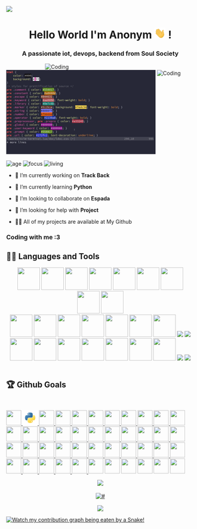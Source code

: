 ![](https://raw.githubusercontent.com/halfrost/halfrost/master/icons/header_.png)

<h1 align="center"> Hello World I'm Anonym <img src="https://raw.githubusercontent.com/ABSphreak/ABSphreak/master/gifs/Hi.gif" width="30px"> ! </h1>

<h3 align="center">A passionate iot, devops, backend from Soul Society</h3>
<img align="right" alt="Coding" width="400" src="https://cdn.dribbble.com/users/2238041/screenshots/4763918/working.gif">
<img align="bottom" alt="Coding" width="400" src="https://raw.githubusercontent.com/norcalli/github-assets/master/nvim-colorizer.lua-demo-short.gif">
<img align="top" alt="Coding" width="400" src="https://ubuntucommunity.s3.dualstack.us-east-2.amazonaws.com/original/2X/e/ed843b9c2fd84a44bc0ae856bdc45398185d94ad.gif">

![age](https://img.shields.io/badge/age-4-blue)
![focus](https://img.shields.io/badge/focus-FullStack-brightgreen)
![living](https://img.shields.io/badge/living-SoulSociety-3c9)

- 🔭 I’m currently working on **Track Back**

- 🌱 I’m currently learning **Python**

- 👯 I’m looking to collaborate on **Espada**

- 🤝 I’m looking for help with **Project**

- 👨‍💻 All of my projects are available at My Github

<h3 align="left">Coding with me :3</h3>
<p align="left">
</p>

## 👨‍💻 Languages and Tools

<div align="center">

<img src="https://www.vectorlogo.zone/logos/kubernetes/kubernetes-icon.svg" height="60" width="60">
<img src="https://www.vectorlogo.zone/logos/docker/docker-tile.svg" height="60" width="60">
<img src="https://www.vectorlogo.zone/logos/amazon_aws/amazon_aws-icon.svg" height="60" width="60">
<img src="https://www.vectorlogo.zone/logos/agilestacks/agilestacks-icon.svg" height="60" width="60">
<img src="https://www.vectorlogo.zone/logos/ansible/ansible-icon.svg" height="60" width="60">
<img src="https://www.vectorlogo.zone/logos/slack/slack-icon.svg" height="60" width="60">
<img src="https://www.vectorlogo.zone/logos/stackoverflow/stackoverflow-icon.svg" height="60" width="60">
<img src="https://www.vectorlogo.zone/logos/amazon_cloudformation/amazon_cloudformation-icon.svg" height="60" width="60">
<img src="https://www.vectorlogo.zone/logos/amazon_cloudwatch/amazon_cloudwatch-icon.svg" height="60" width="60">

<br>

<img src="https://www.vectorlogo.zone/logos/ceph/ceph-icon.svg" height="60" width="60">
<img src="https://www.vectorlogo.zone/logos/elastic/elastic-icon.svg" height="60" width="60">
<img src="https://www.vectorlogo.zone/logos/getpostman/getpostman-icon.svg" height="60" width="60">
<img src="https://www.vectorlogo.zone/logos/gitlab/gitlab-tile.svg" height="60" width="60">
<img src="https://www.vectorlogo.zone/logos/openstack/openstack-icon.svg" height="60" width="60">
<img src="https://www.vectorlogo.zone/logos/golang/golang-icon.svg" height="60" width="60">
<img src="https://www.vectorlogo.zone/logos/google_cloud/google_cloud-icon.svg" height="60" width="60">
<img height="60" src="https://www.vectorlogo.zone/logos/terraformio/terraformio-icon.svg">
<img height="60" src="https://www.vectorlogo.zone/logos/redis/redis-icon.svg">

<br>

<img src="https://www.vectorlogo.zone/logos/haproxy/haproxy-icon.svg" height="60" width="60">
<img src="https://www.vectorlogo.zone/logos/prometheusio/prometheusio-icon.svg" height="60" width="60">
<img src="https://www.vectorlogo.zone/logos/grafana/grafana-icon.svg" height="60" width="60">
<img src="https://www.vectorlogo.zone/logos/rabbitmq/rabbitmq-icon.svg" height="60" width="60">
<img src="https://www.vectorlogo.zone/logos/jenkins/jenkins-icon.svg" height="60" width="60">
<img src="https://www.vectorlogo.zone/logos/elasticco_logstash/elasticco_logstash-icon.svg" height="60" width="60">
<img src="https://www.vectorlogo.zone/logos/elasticco_kibana/elasticco_kibana-icon.svg" height="60" width="60">
<img height="60" src="https://www.vectorlogo.zone/logos/ubuntu/ubuntu-tile.svg">
<img height="60" src="https://www.vectorlogo.zone/logos/amazon_awslambda/amazon_awslambda-icon.svg">
</div>

<br>

## 🏆 Github Goals 
<br>
<p align="left"> 
<a href="#" target="_blank" rel="noreferrer"> <img src="https://cdn.worldvectorlogo.com/logos/arduino-1.svg" alt="" width="40" height="40"/> </a> 
<a href="#" target="_blank" rel="noreferrer"> <img src="https://raw.githubusercontent.com/github/explore/80688e429a7d4ef2fca1e82350fe8e3517d3494d/topics/python/python.png" alt="" width="40" height="40"/> </a>
<a href="#" target="_blank" rel="noreferrer"> <img src="https://www.vectorlogo.zone/logos/golang/golang-icon.svg" alt="" width="40" height="40"/> </a>
<a href="#" target="_blank" rel="noreferrer"> <img src="https://www.vectorlogo.zone/logos/git-scm/git-scm-icon.svg" alt="" width="40" height="40"/> </a>
<a href="#" target="_blank" rel="noreferrer"> <img src="https://www.vectorlogo.zone/logos/laravel/laravel-icon.svg" alt="" width="40" height="40"/> </a>
<a href="#" target="_blank" rel="noreferrer"> <img src="https://www.vectorlogo.zone/logos/mariadb/mariadb-icon.svg" alt="" width="40" height="40"/> </a>
<a href="#" target="_blank" rel="noreferrer"> <img src="https://www.vectorlogo.zone/logos/mongodb/mongodb-icon.svg" alt="" width="40" height="40"/> </a>
<a href="#" target="_blank" rel="noreferrer"> <img src="https://www.vectorlogo.zone/logos/mysql/mysql-official.svg" alt="" width="40" height="40"/> </a>
<a href="#" target="_blank" rel="noreferrer"> <img src="https://www.vectorlogo.zone/logos/nasa/nasa-icon.svg" alt="" width="40" height="40"/> </a>
<a href="#" target="_blank" rel="noreferrer"> <img src="https://www.vectorlogo.zone/logos/nginx/nginx-icon.svg" alt="" width="40" height="40"/> </a>
<a href="#" target="_blank" rel="noreferrer"> <img src="https://www.vectorlogo.zone/logos/nodejs/nodejs-icon.svg" alt="" width="40" height="40"/> </a>
<a href="#" target="_blank" rel="noreferrer"> <img src="https://www.vectorlogo.zone/logos/npmjs/npmjs-tile.svg" alt="" width="40" height="40"/> </a>
<a href="#" target="_blank" rel="noreferrer"> <img src="https://www.vectorlogo.zone/logos/numpy/numpy-icon.svg" alt="" width="40" height="40"/> </a>
<a href="#" target="_blank" rel="noreferrer"> <img src="https://www.vectorlogo.zone/logos/nuxtjs/nuxtjs-icon.svg" alt="" width="40" height="40"/> </a>
<a href="#" target="_blank" rel="noreferrer"> <img src="https://www.vectorlogo.zone/logos/opencv/opencv-icon.svg" alt="" width="40" height="40"/> </a>
<a href="#" target="_blank" rel="noreferrer"> <img src="https://www.vectorlogo.zone/logos/openapis/openapis-icon.svg" alt="" width="40" height="40"/> </a>
<a href="#" target="_blank" rel="noreferrer"> <img src="https://www.vectorlogo.zone/logos/opensource/opensource-icon.svg" alt="" width="40" height="40"/> </a>
<a href="#" target="_blank" rel="noreferrer"> <img src="https://www.vectorlogo.zone/logos/usepanda/usepanda-icon.svg" alt="" width="40" height="40"/> </a>
<a href="#" target="_blank" rel="noreferrer"> <img src="https://www.vectorlogo.zone/logos/php/php-icon.svg" alt="" width="40" height="40"/> </a>
<a href="#" target="_blank" rel="noreferrer"> <img src="https://www.vectorlogo.zone/logos/puppet/puppet-icon.svg" alt="" width="40" height="40"/> </a>
<a href="#" target="_blank" rel="noreferrer"> <img src="https://www.vectorlogo.zone/logos/pytorch/pytorch-icon.svg" alt="" width="40" height="40"/> </a>
<a href="#" target="_blank" rel="noreferrer"> <img src="https://www.vectorlogo.zone/logos/redhat/redhat-icon.svg" alt="" width="40" height="40"/> </a>
<a href="#" target="_blank" rel="noreferrer"> <img src="https://www.vectorlogo.zone/logos/ruby-lang/ruby-lang-icon.svg" alt="" width="40" height="40"/> </a>
<a href="#" target="_blank" rel="noreferrer"> <img src="https://www.vectorlogo.zone/logos/vuejs/vuejs-icon.svg" alt="" width="40" height="40"/> </a>
<a href="#" target="_blank" rel="noreferrer"> <img src="https://www.vectorlogo.zone/logos/virtualbox/virtualbox-icon.svg" alt="" width="40" height="40"/> </a>
<a href="#" target="_blank" rel="noreferrer"> <img src="https://www.vectorlogo.zone/logos/visualstudio_code/visualstudio_code-icon.svg" alt="" width="40" height="40"/> </a>
<a href="#" target="_blank" rel="noreferrer"> <img src="https://www.vectorlogo.zone/logos/dartlang/dartlang-icon.svg" alt="" width="40" height="40"/> </a>
<a href="#" target="_blank" rel="noreferrer"> <img src="https://www.vectorlogo.zone/logos/discordapp/discordapp-tile.svg" alt="" width="40" height="40"/> </a><a href="#" target="_blank" rel="noreferrer"> <img src="https://www.vectorlogo.zone/logos/gnu_bash/gnu_bash-icon.svg" alt="" width="40" height="40"/> </a><a href="#" target="_blank" rel="noreferrer"> <img src="https://www.vectorlogo.zone/logos/apache/apache-icon.svg" alt="" width="40" height="40"/> </a><a href="#" target="_blank" rel="noreferrer"> <img src="https://www.vectorlogo.zone/logos/atlassian_bamboo/atlassian_bamboo-icon.svg" alt="" width="40" height="40"/> </a><a href="#" target="_blank" rel="noreferrer"> <img src="https://www.vectorlogo.zone/logos/alibabacloud/alibabacloud-icon.svg" alt="" width="40" height="40"/> </a><a href="#" target="_blank" rel="noreferrer"> <img src="https://www.vectorlogo.zone/logos/amazon_kinesis/amazon_kinesis-icon.svg" alt="" width="40" height="40"/> </a><a href="#" target="_blank" rel="noreferrer"> <img src="https://www.vectorlogo.zone/logos/amazon_ecs/amazon_ecs-icon.svg" alt="" width="40" height="40"/> </a><a href="#" target="_blank" rel="noreferrer"> <img src="https://www.vectorlogo.zone/logos/figma/figma-icon.svg" alt="" width="40" height="40"/> </a><a href="#" target="_blank" rel="noreferrer"> <img src="https://www.vectorlogo.zone/logos/firefox/firefox-icon.svg" alt="" width="40" height="40"/> </a><a href="#" target="_blank" rel="noreferrer"> <img src="https://www.vectorlogo.zone/logos/pocoo_flask/pocoo_flask-icon.svg" alt="" width="40" height="40"/> </a><a href="#" target="_blank" rel="noreferrer"> <img src="https://www.vectorlogo.zone/logos/firebase/firebase-icon.svg" alt="" width="40" height="40"/> </a>
<img src="https://www.vectorlogo.zone/logos/heroku/heroku-icon.svg" alt="" width="40" height="40"/> </a>
<img src="https://www.vectorlogo.zone/logos/graphql/graphql-icon.svg" alt="" width="40" height="40"/> </a>
<img src="https://www.vectorlogo.zone/logos/google_ads/google_ads-icon.svg" alt="" width="40" height="40"/> </a>
<img src="https://www.vectorlogo.zone/logos/google_drive/google_drive-icon.svg" alt="" width="40" height="40"/> </a>
<img src="https://www.vectorlogo.zone/logos/getpostman/getpostman-icon.svg" alt="" width="40" height="40"/> </a>
<img src="https://www.vectorlogo.zone/logos/udemy/udemy-icon.svg" alt="" width="40" height="40"/> </a>

<br>

<div align="center">
  <a href="https://github.com">
  <img height="180em" src="https://github-readme-stats.vercel.app/api/top-langs/?username=wapol4&layout=compact&langs_count=7&theme=dracula"/>
  <p><img align="center" src="https://github-readme-streak-stats.herokuapp.com/?user=wapol4&theme=dracula" alt="#" /></p>
  <p><img align="center" width="44%" src="https://github-profile-trophy.vercel.app/?username=wapol4&theme=onestar&column=4&margin-w=10&margin-h=10"/></p>
</div>
  
  
  ![Watch my contribution graph being eaten by a Snake!](https://raw.githubusercontent.com/praveenscience/praveenscience/master/soc/snake.svg)



